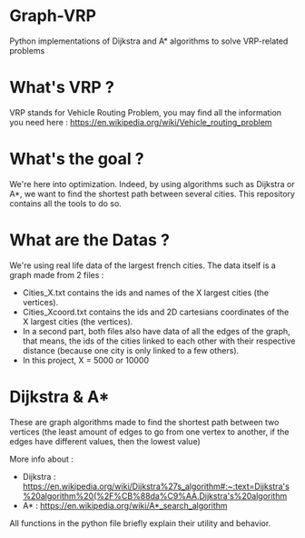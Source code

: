 # Graph-VRP
Python implementations of Dijkstra and A* algorithms to solve VRP-related problems

# What's VRP ?

VRP stands for Vehicle Routing Problem, you may find all the information you need here : https://en.wikipedia.org/wiki/Vehicle_routing_problem

# What's the goal ?

We're here into optimization. Indeed, by using algorithms such as Dijkstra or A*, we want to find the shortest path between several cities. This repository contains all the tools to do so.

# What are the Datas ?

We're using real life data of the largest french cities. The data itself is a graph made from 2 files : 
- Cities_X.txt contains the ids and names of the X largest cities (the vertices).
- Cities_Xcoord.txt contains the ids and 2D cartesians coordinates of the X largest cities (the vertices).
- In a second part, both files also have data of all the edges of the graph, that means, the ids of the cities linked to each other with their respective distance (because one city is only linked to a few others).
- In this project, X = 5000 or 10000

# Dijkstra & A*

These are graph algorithms made to find the shortest path between two vertices (the least amount of edges to go from one vertex to another, if the edges have different values, then the lowest value)

More info about :  

- Dijkstra : https://en.wikipedia.org/wiki/Dijkstra%27s_algorithm#:~:text=Dijkstra's%20algorithm%20(%2F%CB%88da%C9%AA,Dijkstra's%20algorithm
- A* : https://en.wikipedia.org/wiki/A*_search_algorithm

All functions in the python file briefly explain their utility and behavior.
